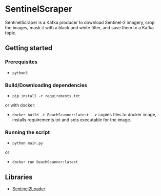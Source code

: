 # SentinelScraper

SentinelScraper is a Kafka producer to download Sentinel-2 imagery, crop the images, mask it with a black and white filter, and save them to a Kafka topic.

## Getting started

### Prerequisites

- `python3`

### Build/Downloading dependencies

- `pip install -r requirements.txt`

or with docker:

- `docker build -t BeachScanner:latest .` > copies files to docker image, installs requirements.txt and sets executable for the image.

### Running the script

- `python main.py`

or

- `docker run BeachScanner:latest`

## Libraries

- [Sentinel2Loader](https://github.com/flaviostutz/sentinelloader)
